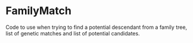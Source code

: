 # FamilyMatch
Code to use when trying to find a potential descendant from a family tree, list of genetic matches and list of potential candidates.
